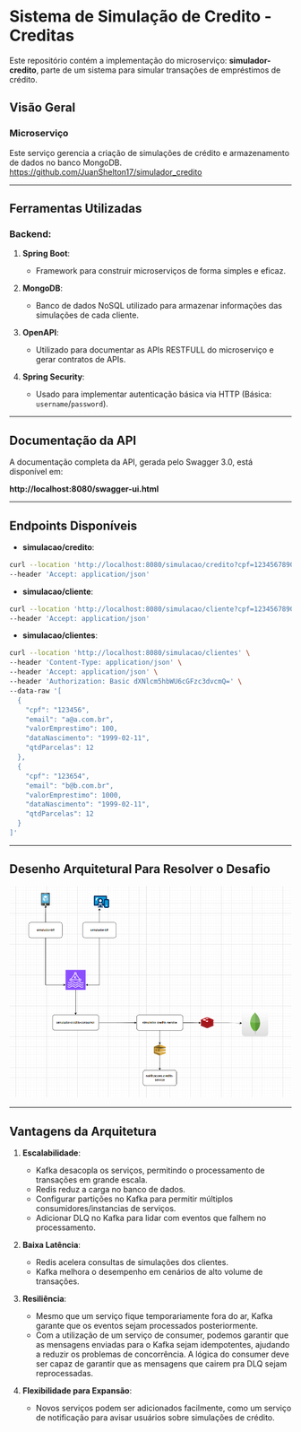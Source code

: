 # Sistema de Simulação de Credito - Creditas

Este repositório contém a implementação do microserviço: **simulador-credito**, parte de um sistema para simular transações de empréstimos de crédito.

## Visão Geral

### **Microserviço**
Este serviço gerencia a criação de simulações de crédito e armazenamento de dados no banco MongoDB.
https://github.com/JuanShelton17/simulador_credito

---

## Ferramentas Utilizadas

### **Backend**:

1. **Spring Boot**:
    - Framework para construir microserviços de forma simples e eficaz.

2. **MongoDB**:
    - Banco de dados NoSQL utilizado para armazenar informações das simulações de cada cliente.

3. **OpenAPI**:
    - Utilizado para documentar as APIs RESTFULL do microserviço e gerar contratos de APIs.

4. **Spring Security**:
    - Usado para implementar autenticação básica via HTTP (Básica: `username`/`password`).

---

## Documentação da API
A documentação completa da API, gerada pelo Swagger 3.0, está disponível em:

  **http://localhost:8080/swagger-ui.html**

---


## Endpoints Disponíveis
- **simulacao/credito**:

```bash
curl --location 'http://localhost:8080/simulacao/credito?cpf=12345678901&email=teste%40email.com&valorEmprestimo=100&dataNascimento=%22200-01-17%22&qtdParcelas=12' \
--header 'Accept: application/json'
```

- **simulacao/cliente**:

```bash
curl --location 'http://localhost:8080/simulacao/cliente?cpf=12345678901' \
--header 'Accept: application/json'
```

- **simulacao/clientes**:

```bash
curl --location 'http://localhost:8080/simulacao/clientes' \
--header 'Content-Type: application/json' \
--header 'Accept: application/json' \
--header 'Authorization: Basic dXNlcm5hbWU6cGFzc3dvcmQ=' \
--data-raw '[
  {
    "cpf": "123456",
    "email": "a@a.com.br",
    "valorEmprestimo": 100,
    "dataNascimento": "1999-02-11",
    "qtdParcelas": 12
  },
  {
    "cpf": "123654",
    "email": "b@b.com.br",
    "valorEmprestimo": 1000,
    "dataNascimento": "1999-02-11",
    "qtdParcelas": 12
  }
]'
```

---

## Desenho Arquitetural Para Resolver o Desafio

![img_2.png](img_2.png)

---

## Vantagens da  Arquitetura

1. **Escalabilidade**:
   - Kafka desacopla os serviços, permitindo o processamento de transações em grande escala.
   - Redis reduz a carga no banco de dados.
   - Configurar partições no Kafka para permitir múltiplos consumidores/instancias de serviços.
   - Adicionar DLQ no Kafka para lidar com eventos que falhem no processamento.

2. **Baixa Latência**:
   - Redis acelera consultas de simulações dos clientes.
   - Kafka melhora o desempenho em cenários de alto volume de transações.

3. **Resiliência**:
   - Mesmo que um serviço fique temporariamente fora do ar, Kafka garante que os eventos sejam processados posteriormente.
   - Com a utilização de um serviço de consumer, podemos garantir que as mensagens enviadas para o Kafka sejam idempotentes, ajudando a reduzir os problemas de concorrência. A lógica do consumer deve ser capaz de garantir que as mensagens que cairem pra DLQ sejam reprocessadas.

4. **Flexibilidade para Expansão**:
   - Novos serviços podem ser adicionados facilmente, como um serviço de notificação para avisar usuários sobre simulações de crédito.




